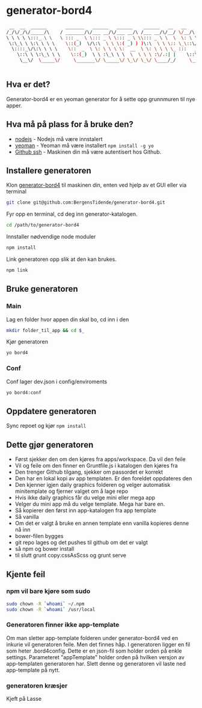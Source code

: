 # generator-bord4
```bash
 __  __  ______       _______   ______   ______    ______   __   __       
/_/\/_/\/_____/\    / _______/\/___ __/\/___ __/\ /___ __/\/__/ \/__/\     
\ \ \ \ \:::_ \ \   \ ::: _  \ \::: _ \ \::: _ \ \\::: _ \ \  \  \: \ \__  
 \:\_\ \ \:\ \ \ \    \::(_)  \/\:\  \ \ \:( _) ) )\:\  \ \ \:: \_\::\/_/\ 
  \::::_\/\:\ \ \ \    \::  _  \ \: \ \ \ \:  __  \ \: \ \ \ \_ :::   __\/ 
    \::\ \ \:\_\ \ \    \::(_)  \ \ :\_\ \ \  \  \ \ \ :\/.:| |    \::\ \  
     \__\/  \_____\/     \_______\/ \_____\/ \_\/ \_\/ \____/_/     \__\/  
                                                                           
```
## Hva er det?
Generator-bord4 er en yeoman generator for å sette opp grunnmuren til nye apper.

## Hva må på plass for å bruke den?
* [nodejs] - Nodejs må være innstalert
* [yeoman] - Yeoman må være installert ```npm install -g yo ```
* [Github ssh] - Maskinen din må være autentisert hos Github.

## Installere generatoren
Klon [generator-bord4] til maskinen din, enten ved hjelp av et GUI eller via terminal

```bash
git clone git@github.com:BergensTidende/generator-bord4.git
```

Fyr opp en terminal, cd deg inn generator-katalogen.
```bash
cd /path/to/generator-bord4
```
Innstaller nødvendige node moduler
```bash
npm install
```
Link generatoren opp slik at den kan brukes.

```bash
npm link
```

## Bruke generatoren
### Main
Lag en folder hvor appen din skal bo, cd inn i den

```bash
mkdir folder_til_app && cd $_
```
Kjør generatoren

```bash
yo bord4
```
### Conf
Conf lager dev.json i config/enviroments

```bash
yo bord4:conf
```

## Oppdatere generatoren
Sync repoet og kjør ```npm install ```

## Dette gjør generatoren

* Først sjekker den om den kjøres fra apps/workspace. Da vil den feile
* Vil og feile om den finner en Gruntfile.js i katalogen den kjøres fra
* Den trenger Github tilgang, sjekker om passordet er korrekt
* Den har en lokal kopi av app templaten. Er den foreldet oppdateres den
* Den kjenner igjen daily graphics folderen og velger automatisk minitemplate og fjerner valget om å lage repo
* Hvis ikke daily graphics får du velge mini eller mega app
* Velger du mini app må du velge template. Mega har bare en.
* Så kopierer den først inn app-katalogen fra app template
* Så vanilla
* Om det er valgt å bruke en annen template enn vanilla kopieres denne nå inn
* bower-filen bygges
* git repo lages og det pushes til github om det er valgt
* så npm og bower install
* til slutt grunt copy:cssAsScss og grunt serve

## Kjente feil
### npm vil bare kjøre som sudo
```bash
sudo chown -R `whoami` ~/.npm
sudo chown -R `whoami` /usr/local
```
### Generatoren finner ikke app-template
Om man sletter app-template folderen under generator-bord4 ved en inkurie vil generatoren feile.
Men det finnes håp. I generatoren ligger en fil som heter .bord4config. Dette er en json-fil som holder orden på enkle settings. Parameteret "appTemplate" holder orden på hvilken versjon av app-templaten generatoren har. Slett denne og generatoren vil laste ned app-template på nytt.

### generatoren kræsjer
Kjeft på Lasse

[nodejs]: http://nodejs.org
[yeoman]: http://yeoman.io
[Github ssh]: https://help.github.com/articles/generating-ssh-keys
[generator-bord4]: https://github.com/BergensTidende/generator-bord4/
